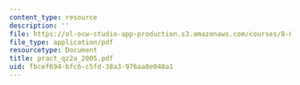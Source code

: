 ```yaml
---
content_type: resource
description: ''
file: https://ol-ocw-studio-app-production.s3.amazonaws.com/courses/8-02x-physics-ii-electricity-magnetism-with-an-experimental-focus-spring-2005/fbcef694bfc6c5fd38a3976aa8e048a1_pract_qz2a_2005.pdf
file_type: application/pdf
resourcetype: Document
title: pract_qz2a_2005.pdf
uid: fbcef694-bfc6-c5fd-38a3-976aa8e048a1
---
```

